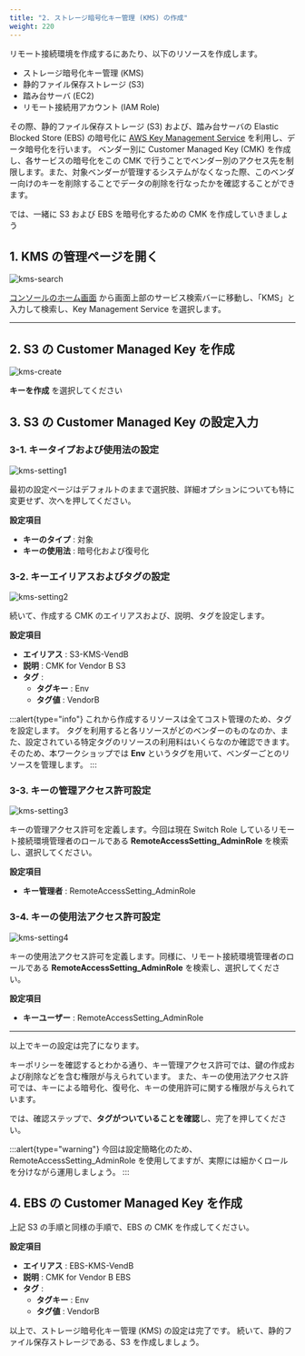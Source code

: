 ```yaml
---
title: "2. ストレージ暗号化キー管理 (KMS) の作成"
weight: 220
---
```

リモート接続環境を作成するにあたり、以下のリソースを作成します。

- ストレージ暗号化キー管理 (KMS)
- 静的ファイル保存ストレージ (S3)
- 踏み台サーバ (EC2)
- リモート接続用アカウント (IAM Role)

その際、静的ファイル保存ストレージ (S3) および、踏み台サーバの Elastic Blocked Store (EBS) の暗号化に [AWS Key Management Service](https://aws.amazon.com/jp/kms/) を利用し、データ暗号化を行います。
ベンダー別に Customer Managed Key (CMK) を作成し、各サービスの暗号化をこの CMK で行うことでベンダー別のアクセス先を制限します。また、対象ベンダーが管理するシステムがなくなった際、このベンダー向けのキーを削除することでデータの削除を行なったかを確認することができます。

では、一緒に S3 および EBS を暗号化するための CMK を作成していきましょう

## 1. KMS の管理ページを開く

![kms-search](/static/02_RemoteSettingHand/02_02_KMS/kms_search.png)

[コンソールのホーム画面](https://console.aws.amazon.com/console) から画面上部のサービス検索バーに移動し、「KMS」と入力して検索し、Key Management Service を選択します。

---

## 2. S3 の Customer Managed Key を作成
![kms-create](/static/02_RemoteSettingHand/02_02_KMS/kms_create.png)

**キーを作成** を選択してください

## 3. S3 の Customer Managed Key の設定入力
### 3-1. キータイプおよび使用法の設定
![kms-setting1](/static/02_RemoteSettingHand/02_02_KMS/kms_setting1.png)

最初の設定ページはデフォルトのままで選択肢、詳細オプションについても特に変更せず、次へを押してください。

**設定項目**
- **キーのタイプ** : 対象
- **キーの使用法** : 暗号化および復号化

### 3-2. キーエイリアスおよびタグの設定

![kms-setting2](/static/02_RemoteSettingHand/02_02_KMS/kms_setting2.png)

続いて、作成する CMK のエイリアスおよび、説明、タグを設定します。

**設定項目**
- **エイリアス** : S3-KMS-VendB
- **説明** : CMK for Vendor B S3
- **タグ** :
  - **タグキー** : Env
  - **タグ値** : VendorB

:::alert{type="info"}
これから作成するリソースは全てコスト管理のため、タグを設定します。
タグを利用すると各リソースがどのベンダーのものなのか、また、設定されている特定タグのリソースの利用料はいくらなのか確認できます。
そのため、本ワークショップでは **Env** というタグを用いて、ベンダーごとのリソースを管理します。
:::

### 3-3. キーの管理アクセス許可設定
![kms-setting3](/static/02_RemoteSettingHand/02_02_KMS/kms_setting3.png)

キーの管理アクセス許可を定義します。今回は現在 Switch Role しているリモート接続環境管理者のロールである **RemoteAccessSetting_AdminRole** を検索し、選択してください。

**設定項目**
- **キー管理者** : RemoteAccessSetting_AdminRole

### 3-4. キーの使用法アクセス許可設定
![kms-setting4](/static/02_RemoteSettingHand/02_02_KMS/kms_setting4.png)

キーの使用法アクセス許可を定義します。同様に、リモート接続環境管理者のロールである **RemoteAccessSetting_AdminRole** を検索し、選択してください。

**設定項目**
- **キーユーザー** : RemoteAccessSetting_AdminRole

---
以上でキーの設定は完了になります。

キーポリシーを確認するとわかる通り、キー管理アクセス許可では、鍵の作成および削除などを含む権限が与えられています。
また、キーの使用法アクセス許可では、キーによる暗号化、復号化、キーの使用許可に関する権限が与えられています。

では、確認ステップで、**タグがついていることを確認**し、完了を押してください。

:::alert{type="warning"}
今回は設定簡略化のため、RemoteAccessSetting_AdminRole を使用してますが、実際には細かくロールを分けながら運用しましょう。
:::

## 4. EBS の Customer Managed Key を作成

上記 S3 の手順と同様の手順で、EBS の CMK を作成してください。

**設定項目**
- **エイリアス** : EBS-KMS-VendB
- **説明** : CMK for Vendor B EBS
- **タグ** :
  - **タグキー** : Env
  - **タグ値** : VendorB

以上で、ストレージ暗号化キー管理 (KMS) の設定は完了です。
続いて、静的ファイル保存ストレージである、S3 を作成しましょう。
